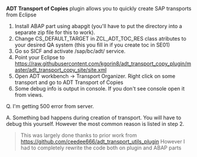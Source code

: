 **ADT Transport of Copies** plugin allows you to quickly create SAP transports from Eclipse

1. Install ABAP part using abapgit (you'll have to put the directory into a separate zip file for this to work).
2. Change CS_DEFAULT_TARGET in ZCL_ADT_TOC_RES class atributes to your desired QA system (this you fill in if you create toc in SE01)
3. Go so SICF and activate /sap/bc/adt/ service.
4. Point your Eclipse to https://raw.githubusercontent.com/kgorin8/adt_transport_copy_plugin/master/adt_transport_copy_site/site.xml
5. Open ADT workbench -> Transport Organizer. Right click on some transport and go to ADT Transport of Copies
6. Some debug info is output in console. If you don't see console open it from views.

Q. I'm getting 500 error from server.

A. Something bad happens during creation of transport. You will have to debug this yourself. However the most common reason is listed in step 2.

> This was largely done thanks to prior work from https://github.com/ceedee666/adt_transport_utils_plugin However I had to completely rewrite the code both on plugin and ABAP parts

